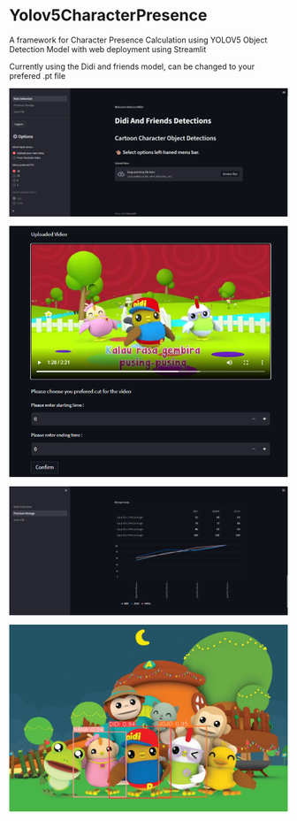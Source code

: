 # Yolov5CharacterPresence
A framework for Character Presence Calculation using YOLOV5 Object Detection Model with web deployment using Streamlit

Currently using the Didi and friends model, can be changed to your prefered .pt file

![Main Detection](https://github.com/qayyumnazir/Yolov5CharacterPresence/blob/main/image%20(20).png)

![Main Detection](https://github.com/qayyumnazir/Yolov5CharacterPresence/blob/main/image%20(19).png)

![Graph Result](https://github.com/qayyumnazir/Yolov5CharacterPresence/blob/main/image%20(18).png)

![Image Result](https://github.com/qayyumnazir/Yolov5CharacterPresence/blob/main/de2d85aa8c4cbc09ab8afaa8ebc413110dfc59554d0fd3c824386bd1%20(1).jpg)
